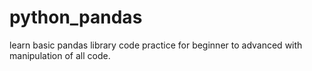 # python_pandas
learn basic pandas library code practice for beginner to advanced with manipulation of all code.
